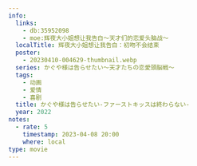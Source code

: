 ```yaml
---
info:
  links:
    - db:35952098
    - moe:辉夜大小姐想让我告白～天才们的恋爱头脑战～
  localTitle: 辉夜大小姐想让我告白：初吻不会结束
  poster:
    - 20230410-004629-thumbnail.webp
  series: かぐや様は告らせたい～天才たちの恋愛頭脳戦～
  tags:
    - 动画
    - 爱情
    - 喜剧
  title: かぐや様は告らせたい-ファーストキッスは終わらない-
  year: 2022
notes:
  - rate: 5
    timestamp: 2023-04-08 20:00
    where: local
type: movie
---
```

